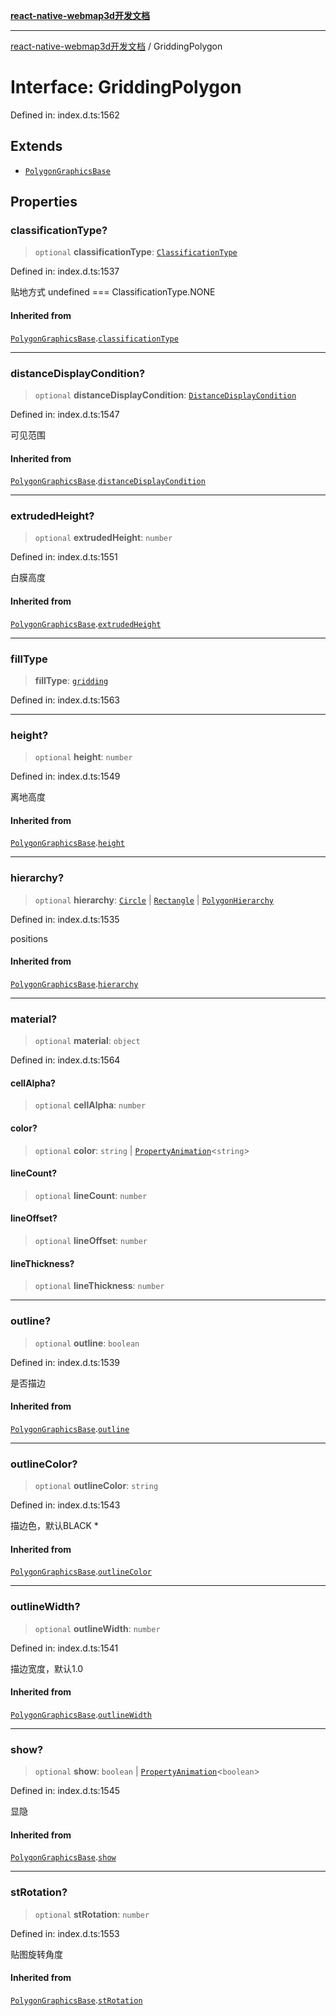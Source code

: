 [**react-native-webmap3d开发文档**](../README.md)

***

[react-native-webmap3d开发文档](../globals.md) / GriddingPolygon

# Interface: GriddingPolygon

Defined in: index.d.ts:1562

## Extends

- [`PolygonGraphicsBase`](PolygonGraphicsBase.md)

## Properties

### classificationType?

> `optional` **classificationType**: [`ClassificationType`](../enumerations/ClassificationType.md)

Defined in: index.d.ts:1537

贴地方式 undefined === ClassificationType.NONE

#### Inherited from

[`PolygonGraphicsBase`](PolygonGraphicsBase.md).[`classificationType`](PolygonGraphicsBase.md#classificationtype)

***

### distanceDisplayCondition?

> `optional` **distanceDisplayCondition**: [`DistanceDisplayCondition`](DistanceDisplayCondition.md)

Defined in: index.d.ts:1547

可见范围

#### Inherited from

[`PolygonGraphicsBase`](PolygonGraphicsBase.md).[`distanceDisplayCondition`](PolygonGraphicsBase.md#distancedisplaycondition)

***

### extrudedHeight?

> `optional` **extrudedHeight**: `number`

Defined in: index.d.ts:1551

白膜高度

#### Inherited from

[`PolygonGraphicsBase`](PolygonGraphicsBase.md).[`extrudedHeight`](PolygonGraphicsBase.md#extrudedheight)

***

### fillType

> **fillType**: [`gridding`](../enumerations/FillType.md#gridding)

Defined in: index.d.ts:1563

***

### height?

> `optional` **height**: `number`

Defined in: index.d.ts:1549

离地高度

#### Inherited from

[`PolygonGraphicsBase`](PolygonGraphicsBase.md).[`height`](PolygonGraphicsBase.md#height)

***

### hierarchy?

> `optional` **hierarchy**: [`Circle`](Circle.md) \| [`Rectangle`](Rectangle.md) \| [`PolygonHierarchy`](PolygonHierarchy.md)

Defined in: index.d.ts:1535

positions

#### Inherited from

[`PolygonGraphicsBase`](PolygonGraphicsBase.md).[`hierarchy`](PolygonGraphicsBase.md#hierarchy)

***

### material?

> `optional` **material**: `object`

Defined in: index.d.ts:1564

#### cellAlpha?

> `optional` **cellAlpha**: `number`

#### color?

> `optional` **color**: `string` \| [`PropertyAnimation`](PropertyAnimation.md)\<`string`\>

#### lineCount?

> `optional` **lineCount**: `number`

#### lineOffset?

> `optional` **lineOffset**: `number`

#### lineThickness?

> `optional` **lineThickness**: `number`

***

### outline?

> `optional` **outline**: `boolean`

Defined in: index.d.ts:1539

是否描边

#### Inherited from

[`PolygonGraphicsBase`](PolygonGraphicsBase.md).[`outline`](PolygonGraphicsBase.md#outline)

***

### outlineColor?

> `optional` **outlineColor**: `string`

Defined in: index.d.ts:1543

描边色，默认BLACK	*

#### Inherited from

[`PolygonGraphicsBase`](PolygonGraphicsBase.md).[`outlineColor`](PolygonGraphicsBase.md#outlinecolor)

***

### outlineWidth?

> `optional` **outlineWidth**: `number`

Defined in: index.d.ts:1541

描边宽度，默认1.0

#### Inherited from

[`PolygonGraphicsBase`](PolygonGraphicsBase.md).[`outlineWidth`](PolygonGraphicsBase.md#outlinewidth)

***

### show?

> `optional` **show**: `boolean` \| [`PropertyAnimation`](PropertyAnimation.md)\<`boolean`\>

Defined in: index.d.ts:1545

显隐

#### Inherited from

[`PolygonGraphicsBase`](PolygonGraphicsBase.md).[`show`](PolygonGraphicsBase.md#show)

***

### stRotation?

> `optional` **stRotation**: `number`

Defined in: index.d.ts:1553

贴图旋转角度

#### Inherited from

[`PolygonGraphicsBase`](PolygonGraphicsBase.md).[`stRotation`](PolygonGraphicsBase.md#strotation)
